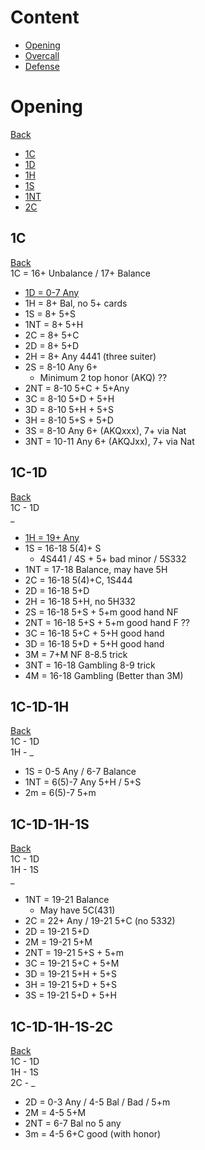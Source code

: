 
# Content
- [Opening](#opening)
- [Overcall](#overcall)
- [Defense](#defense)

# Opening
[Back](#content)<br>
- [1C](#1C)
- [1D](#1D)
- [1H](#1h)
- [1S](#1s)
- [1NT](#1NT)
- [2C](#2C)

## 1C
[Back](#opening)<br>
1C = 16+ Unbalance / 17+ Balance<br>
- [1D = 0-7 Any](#1C-1D)
- 1H = 8+ Bal, no 5+ cards
- 1S = 8+ 5+S
- 1NT = 8+ 5+H
- 2C = 8+ 5+C
- 2D = 8+ 5+D
- 2H = 8+ Any 4441 (three suiter)
- 2S = 8-10 Any 6+
    - Minimum 2 top honor (AKQ) ??
- 2NT = 8-10 5+C + 5+Any
- 3C = 8-10 5+D + 5+H
- 3D = 8-10 5+H + 5+S
- 3H = 8-10 5+S + 5+D
- 3S = 8-10 Any 6+ (AKQxxx), 7+ via Nat
- 3NT = 10-11 Any 6+ (AKQJxx), 7+ via Nat

## 1C-1D
[Back](#1C)<br>
1C - 1D<br>
_<br>
- [1H = 19+ Any](#1C-1D-1H)
- 1S = 16-18 5(4)+ S
    - 4S441 / 4S + 5+ bad minor / 5S332
- 1NT = 17-18 Balance, may have 5H
- 2C = 16-18 5(4)+C, 1S444
- 2D = 16-18 5+D
- 2H = 16-18 5+H, no 5H332
- 2S = 16-18 5+S + 5+m good hand NF
- 2NT = 16-18 5+S + 5+m good hand F ??
- 3C = 16-18 5+C + 5+H good hand
- 3D = 16-18 5+D + 5+H good hand
- 3M = 7+M NF 8-8.5 trick
- 3NT = 16-18 Gambling 8-9 trick
- 4M = 16-18 Gambling (Better than 3M)

## 1C-1D-1H
[Back](#1C-1D)<br>
1C - 1D<br>
1H - _<br>
- 1S = 0-5 Any / 6-7 Balance
- 1NT = 6(5)-7 Any 5+H / 5+S
- 2m = 6(5)-7 5+m

## 1C-1D-1H-1S
[Back](#1C-1D-1H)<br>
1C - 1D<br>
1H - 1S<br>
_<br>
- 1NT = 19-21 Balance
    - May have 5C(431)
- 2C = 22+ Any / 19-21 5+C (no 5332)
- 2D = 19-21 5+D
- 2M = 19-21 5+M
- 2NT = 19-21 5+S + 5+m
- 3C = 19-21 5+C + 5+M
- 3D = 19-21 5+H + 5+S
- 3H = 19-21 5+D + 5+S
- 3S = 19-21 5+D + 5+H

## 1C-1D-1H-1S-2C
[Back](#1C-1D-1H-1S)<br>
1C - 1D<br>
1H - 1S<br>
2C - _<br>
- 2D = 0-3 Any / 4-5 Bal / Bad / 5+m
- 2M = 4-5 5+M
- 2NT = 6-7 Bal no 5 any
- 3m = 4-5 6+C good (with honor)

